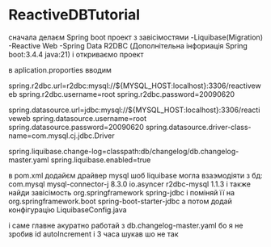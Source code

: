 # ReactiveDBTutorial
сначала делаєм Spring boot проект з завісімостями 
-Liquibase(Migration)
-Reactive Web
-Spring Data R2DBC 
(Дополнітельна інфориація Spring boot:3.4.4 java:21)
і откриваємо проект

в aplication.proporties вводим 

spring.r2dbc.url=r2dbc:mysql://${MYSQL_HOST:localhost}:3306/reactiveweb
spring.r2dbc.username=root
spring.r2dbc.password=20090620

spring.datasource.url=jdbc:mysql://${MYSQL_HOST:localhost}:3306/reactiveweb
spring.datasource.username=root
spring.datasource.password=20090620
spring.datasource.driver-class-name=com.mysql.cj.jdbc.Driver

spring.liquibase.change-log=classpath:db/changelog/db.changelog-master.yaml
spring.liquibase.enabled=true

 в pom.xml додайєм драйвер mysql шоб liquibase могла взаэмодіяти з бд:
<dependency>
    <groupId>com.mysql</groupId>
    <artifactId>mysql-connector-j</artifactId>
    <version>8.3.0</version>
</dependency>
<dependency>
  	<groupId>io.asyncer</groupId>
	<artifactId>r2dbc-mysql</artifactId>
 	<version>1.1.3</version>
</dependency>
і также найди завісімость
<dependency>
    <groupId>org.springframework</groupId>
    <artifactId>spring-jdbc</artifactId>
</dependency>
і поміняй її на
<dependency>
    <groupId>org.springframework.boot</groupId>
    <artifactId>spring-boot-starter-jdbc</artifactId>
</dependency>
а потом додай конфігурацію 
LiquibaseConfig.java

і саме главне акуратно работай з db.changelog-master.yaml бо я не зробив id autoIncrement і 3 часа шукав шо не так 
